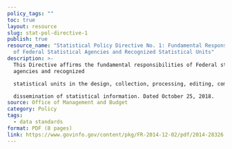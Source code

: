 ```yaml
---
policy_tags: ""
toc: true
layout: resource
slug: stat-pol-directive-1
publish: true
resource_name: "Statistical Policy Directive No. 1: Fundamental Responsibilities
  of Federal Statistical Agencies and Recognized Statistical Units"
description: >-
  This Directive affirms the fundamental responsibilities of Federal statistical
  agencies and recognized

  statistical units in the design, collection, processing, editing, compilation, storage, analysis, release, and

  dissemination of statistical information. Dated October 25, 2018. 
source: Office of Management and Budget
category: Policy
tags:
  - data standards
format: PDF (8 pages)
link: https://www.govinfo.gov/content/pkg/FR-2014-12-02/pdf/2014-28326.pdf
---
```

